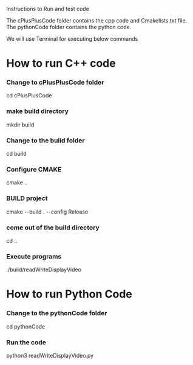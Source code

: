 Instructions to Run and test code

The cPlusPlusCode folder contains the cpp code and Cmakelists.txt file. The pythonCode folder contains the python code.

We will use Terminal for executing below commands

# How to run C++ code
### Change to cPlusPlusCode folder
cd cPlusPlusCode

### make build directory
mkdir build

### Change to the build folder
cd build

### Configure CMAKE
cmake ..

### BUILD project
cmake --build . --config Release

### come out of the build directory
cd ..

### Execute programs
./build/readWriteDisplayVideo


# How to run Python Code
### Change to the pythonCode folder
cd pythonCode

### Run the code
python3 readWriteDisplayVideo.py
